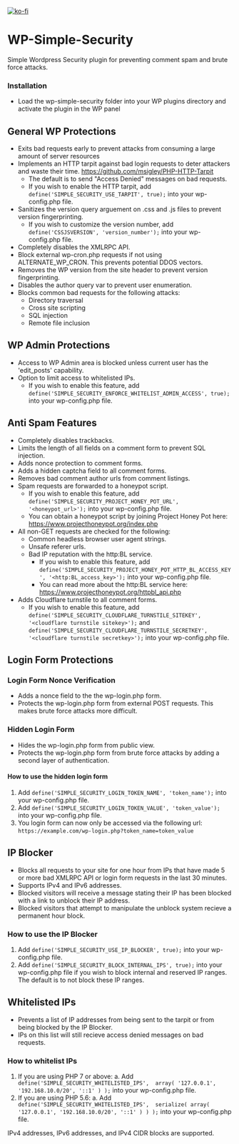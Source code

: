 [![ko-fi](https://www.ko-fi.com/img/githubbutton_sm.svg)](https://ko-fi.com/A0A01FORH)
# WP-Simple-Security
Simple Wordpress Security plugin for preventing comment spam and brute force attacks.

### Installation
* Load the wp-simple-security folder into your WP plugins directory and activate the plugin in the WP panel

## General WP Protections
* Exits bad requests early to prevent attacks from consuming a large amount of server resources
* Implements an HTTP tarpit against bad login requests to deter attackers and waste their time.
https://github.com/msigley/PHP-HTTP-Tarpit
  * The default is to send "Access Denied" messages on bad requests.
  * If you wish to enable the HTTP tarpit, add ```define('SIMPLE_SECURITY_USE_TARPIT', true);``` into your wp-config.php file.
* Sanitizes the version query arguement on .css and .js files to prevent version fingerprinting.
  * If you wish to customize the version number,  add ```define('CSSJSVERSION', 'version_number');``` into your wp-config.php file.
* Completely disables the XMLRPC API.
* Block external wp-cron.php requests if not using ALTERNATE_WP_CRON. This prevents potential DDOS vectors.
* Removes the WP version from the site header to prevent version fingerprinting.
* Disables the author query var to prevent user enumeration.
* Blocks common bad requests for the following attacks:
  * Directory traversal
  * Cross site scripting
  * SQL injection
  * Remote file inclusion

## WP Admin Protections
* Access to WP Admin area is blocked unless current user has the 'edit_posts' capability.
* Option to limit access to whitelisted IPs.
  * If you wish to enable this feature, add ```define('SIMPLE_SECURITY_ENFORCE_WHITELIST_ADMIN_ACCESS', true);``` into your wp-config.php file.

## Anti Spam Features
* Completely disables trackbacks.
* Limits the length of all fields on a comment form to prevent SQL injection.
* Adds nonce protection to comment forms.
* Adds a hidden captcha field to all comment forms.
* Removes bad comment author urls from comment listings.
* Spam requests are forwarded to a honeypot script.
  * If you wish to enable this feature, add ```define('SIMPLE_SECURITY_PROJECT_HONEY_POT_URL', '<honeypot_url>');``` into your wp-config.php file.
  * You can obtain a honeypot script by joining Project Honey Pot here: https://www.projecthoneypot.org/index.php
* All non-GET requests are checked for the following:
  * Common headless browser user agent strings.
  * Unsafe referer urls.
  * Bad IP reputation with the http:BL service.
    * If you wish to enable this feature, add ```define('SIMPLE_SECURITY_PROJECT_HONEY_POT_HTTP_BL_ACCESS_KEY', '<http:BL_access_key>');``` into your wp-config.php file.
    * You can read more about the http:BL service here: https://www.projecthoneypot.org/httpbl_api.php
* Adds Cloudflare turnstile to all comment forms.
  * If you wish to enable this feature, add ```define('SIMPLE_SECURITY_CLOUDFLARE_TURNSTILE_SITEKEY', '<cloudflare turnstile sitekey>');``` and ```define('SIMPLE_SECURITY_CLOUDFLARE_TURNSTILE_SECRETKEY', '<cloudflare turnstile secretkey>');``` into your wp-config.php file.

## Login Form Protections
### Login Form Nonce Verification
* Adds a nonce field to the the wp-login.php form.
* Protects the wp-login.php form from external POST requests. This makes brute force attacks more difficult.
### Hidden Login Form
* Hides the wp-login.php form from public view.
* Protects the wp-login.php form from brute force attacks by adding a second layer of authentication.
#### How to use the hidden login form
1. Add ```define('SIMPLE_SECURITY_LOGIN_TOKEN_NAME', 'token_name');``` into your wp-config.php file.
2. Add ```define('SIMPLE_SECURITY_LOGIN_TOKEN_VALUE', 'token_value');``` into your wp-config.php file.
3. You login form can now only be accessed via the following url:
```https://example.com/wp-login.php?token_name=token_value```

## IP Blocker
* Blocks all requests to your site for one hour from IPs that have made 5 or more bad XMLRPC API or login form requests in the last 30 minutes.
* Supports IPv4 and IPv6 addresses.
* Blocked visitors will receive a message stating their IP has been blocked with a link to unblock their IP address.
* Blocked visitors that attempt to manipulate the unblock system recieve a permanent hour block.
### How to use the IP Blocker
1. Add ```define('SIMPLE_SECURITY_USE_IP_BLOCKER', true);``` into your wp-config.php file.
2. Add ```define('SIMPLE_SECURITY_BLOCK_INTERNAL_IPS', true);``` into your wp-config.php file if you wish to block internal and reserved IP ranges. The default is to not block these IP ranges.

## Whitelisted IPs
* Prevents a list of IP addresses from being sent to the tarpit or from being blocked by the IP Blocker.
* IPs on this list will still recieve access denied messages on bad requests.
### How to whitelist IPs
1. If you are using PHP 7 or above:
  a. Add ```
  define('SIMPLE_SECURITY_WHITELISTED_IPS', 
   array(
    '127.0.0.1',
    '192.168.10.0/20',
    '::1'
   )
  );``` into your wp-config.php file.
2. If you are using PHP 5.6:
  a. Add ```
  define('SIMPLE_SECURITY_WHITELISTED_IPS', 
   serialize(
    array(
     '127.0.0.1',
     '192.168.10.0/20',
     '::1'
    )
   )
  );``` into your wp-config.php file.

IPv4 addresses, IPv6 addresses, and IPv4 CIDR blocks are supported.
  
